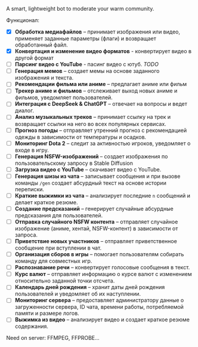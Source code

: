A smart, lightweight bot to moderate your warm community.

Функционал:
- [x] **Обработка медиафайлов** – принимает изображения или видео, применяет заданные параметры (флаги) и возвращает обработанный файл.
- [x] **Конвертация и изменение видео форматов** - конвертирует видео в другой формат
- [ ] **Парсинг видео с YouTube** - пасинг видео с ютуб. *TODO*
- [ ] **Генерация мемов** – создает мемы на основе заданного изображения и текста.
- [ ] **Рекомендации фильма или аниме** – предлагает аниме или фильм
- [ ] **Трекер аниме и фильмов** – отслеживает выход новых аниме и фильмов, уведомляет пользователей.
- [ ] **Интеграция с DeepSeek & ChatGPT** – отвечает на вопросы и ведет диалог.
- [ ] **Анализ музыкальных треков** – принимает ссылку на трек и возвращает ссылки на него во всех популярных сервисах.
- [ ] **Прогноз погоды** – отправляет утренний прогноз с рекомендацией одежды в зависимости от температуры и осадков.
- [ ] **Мониторинг Dota 2** – следит за активностью игроков, уведомляет о входе в игру.
- [ ] **Генерация NSFW-изображений** – создает изображения по пользовательскому запросу в Stable Diffusion
- [ ] **Загрузка видео с YouTube** – скачивает видео с YouTube.
- [ ] **Генерация шизы из чата** – записывает сообщения и при вызове команды `/gen` создает абсурдный текст на основе истории переписки.
- [ ] **Краткие выжимки из чата** – анализирует последние `n` сообщений и делает краткое резюме.
- [ ] **Создание предсказаний** – генерирует случайные абсурдные предсказания для пользователей.
- [ ] **Отправка случайного NSFW контента** – отправляет случайное изображение (аниме, хентай, NSFW-контент) в зависимости от запроса.
- [ ] **Приветствие новых участников** – отправляет приветственное сообщение при вступлении в чат.
- [ ] **Организация сборов в игры** – помогает пользователям собирать команду для совместных игр.
- [ ] **Распознавание речи** – конвертирует голосовые сообщения в текст.
- [ ] **Курс валют** – отправляет информацию о курсе валют с изменением относительно заданной точки отсчета.
- [ ] **Календарь дней рождения** – хранит даты дней рождения пользователей и уведомляет об их наступлении.
- [ ] **Мониторинг сервера** – предоставляет администратору данные о загруженности сервера, ID чата, времени работы, потребляемой памяти и размере логов.
- [ ] **Выжимка из видео** – анализирует видео и создает краткое резюме содержания.

Need on server:
FFMPEG, FFPROBE...
